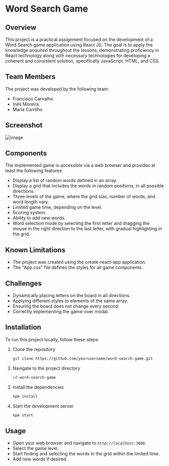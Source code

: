 
# Word Search Game

## Overview
This project is a practical assignment focused on the development of a Word Search game application using React JS. The goal is to apply the knowledge acquired throughout the lessons, demonstrating proficiency in React technology along with necessary technologies for developing a coherent and consistent solution, specifically JavaScript, HTML, and CSS.

## Team Members
The project was developed by the following team:
- Francisco Carvalho
- Inês Moreira
- Maria Carrilho

## Screenshot
![image](https://github.com/inclyner/ls-sopa-de-letras/assets/84443911/432c9bae-343a-4453-8f5b-0c8f3877993d)

## Components
The implemented game is accessible via a web browser and provides at least the following features:
- Display a list of random words defined in an array.
- Display a grid that includes the words in random positions, in all possible directions.
- Three levels of the game, where the grid size, number of words, and word length vary.
- Limited game time, depending on the level.
- Scoring system.
- Ability to add new words.
- Word selection mode by selecting the first letter and dragging the mouse in the right direction to the last letter, with gradual highlighting in the grid.

## Known Limitations
- The project was created using the create-react-app application.
- The "App.css" file defines the styles for all game components.

## Challenges
- Dynamically placing letters on the board in all directions.
- Applying different styles to elements of the same array.
- Ensuring the board does not change every second.
- Correctly implementing the game-over modal.

## Installation
To run this project locally, follow these steps:

1. Clone the repository
   ```bash
   git clone https://github.com/yourusername/word-search-game.git
   ```
2. Navigate to the project directory
   ```bash
   cd word-search-game
   ```
3. Install the dependencies
   ```bash
   npm install
   ```
4. Start the development server
   ```bash
   npm start
   ```

## Usage
- Open your web browser and navigate to `http://localhost:3000`.
- Select the game level.
- Start finding and selecting the words in the grid within the limited time.
- Add new words if desired.







